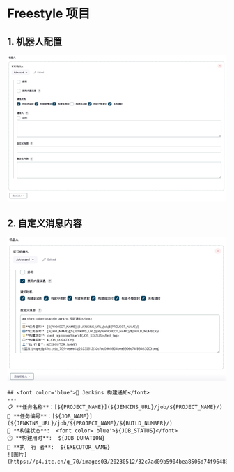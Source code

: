 # Freestyle 项目

## 1. 机器人配置
![](../ding/img/faq-config.png)

## 2. 自定义消息内容
![](../ding/img/faq-custom-md-msg.png)

```text
## <font color='blue'>📢 Jenkins 构建通知</font>  
---  
📋 **任务名称**：[${PROJECT_NAME}](${JENKINS_URL}/job/${PROJECT_NAME}/)  
🔢 **任务编号**：[${JOB_NAME}](${JENKINS_URL}/job/${PROJECT_NAME}/${BUILD_NUMBER}/)  
🌟 **构建状态**:  <font color='blue'>${JOB_STATUS}</font>  
🕐 **构建用时**:  ${JOB_DURATION}  
👤 **执  行 者**:  ${EXECUTOR_NAME}  
![图片](https://p4.itc.cn/q_70/images03/20230512/32c7ad09b5904bea8506d74f96483000.png)
```